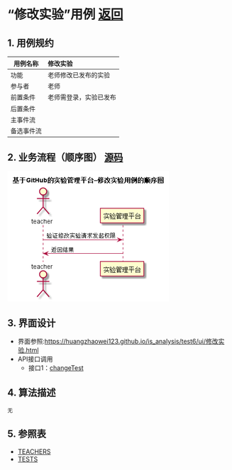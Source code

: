 # “修改实验”用例 [返回](../README.md)
## 1. 用例规约

|用例名称|修改实验|
|-------|:-------------|
|功能|老师修改已发布的实验|
|参与者|老师|
|前置条件|老师需登录，实验已发布|
|后置条件| |
|主事件流| |
|备选事件流| |

## 2. 业务流程（顺序图） [源码](../src/修改实验.puml)
![sequence1](../修改实验顺序图.png) 
 
## 3. 界面设计
- 界面参照:https://huangzhaowei123.github.io/is_analysis/test6/ui/修改实验.html
- API接口调用
    - 接口1：[changeTest](../jiekou/changeTest.md) 

## 4. 算法描述
    无
    
## 5. 参照表
- [TEACHERS](../数据库设计.md/#STUDENTS)
- [TESTS](../数据库设计.md/#TESTS)


